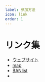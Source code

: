 ```yaml
---
label: 参加方法
icon: link
order: 1
---
```


# リンク集

- [ウェブサイト](https://www.fukumaisaba.net)
- [map](https://map.fukumaisaba.net)
- [BANlist](https://banlist.fukumaisaba.net)
- 
